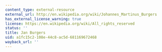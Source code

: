 ```yaml
---
content_type: external-resource
external_url: http://en.wikipedia.org/wiki/Johannes_Martinus_Burgers
has_external_license_warning: true
license: https://en.wikipedia.org/wiki/All_rights_reserved
status: ''
title: Jan Burgers
uid: a1fc15c2-108e-44c8-ac5d-681169672468
wayback_url: ''
---
```

